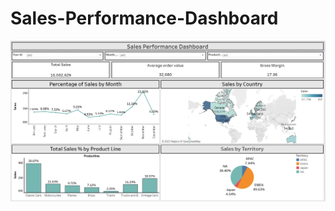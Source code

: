 # Sales-Performance-Dashboard

![image](https://github.com/Munavar7420/Sales-Performance-Dashboard/blob/main/Screenshot%202023-06-25%20120335.png)
